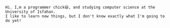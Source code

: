 ```Hi. I,m a programmer chick😆, and studying computer science at the University of Isfahan.```<br>
```I like to learn new things, but I don't know exactly what I'm going to do yet!```

